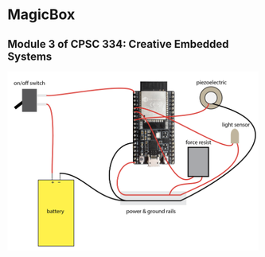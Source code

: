 # MagicBox

## Module 3 of CPSC 334: Creative Embedded Systems

![Wiring Diagram](wiring_diagram.png)



